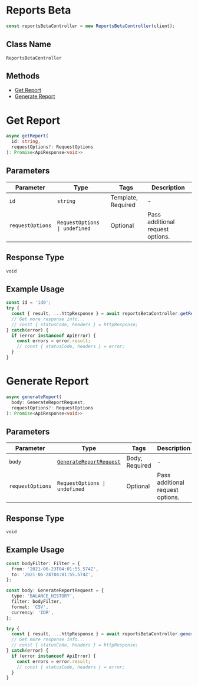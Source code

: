 # Reports Beta

```ts
const reportsBetaController = new ReportsBetaController(client);
```

## Class Name

`ReportsBetaController`

## Methods

* [Get Report](/doc/controllers/reports-beta.md#get-report)
* [Generate Report](/doc/controllers/reports-beta.md#generate-report)


# Get Report

```ts
async getReport(
  id: string,
  requestOptions?: RequestOptions
): Promise<ApiResponse<void>>
```

## Parameters

| Parameter | Type | Tags | Description |
|  --- | --- | --- | --- |
| `id` | `string` | Template, Required | - |
| `requestOptions` | `RequestOptions \| undefined` | Optional | Pass additional request options. |

## Response Type

`void`

## Example Usage

```ts
const id = 'id0';
try {
  const { result, ...httpResponse } = await reportsBetaController.getReport(id);
  // Get more response info...
  // const { statusCode, headers } = httpResponse;
} catch(error) {
  if (error instanceof ApiError) {
    const errors = error.result;
    // const { statusCode, headers } = error;
  }
}
```


# Generate Report

```ts
async generateReport(
  body: GenerateReportRequest,
  requestOptions?: RequestOptions
): Promise<ApiResponse<void>>
```

## Parameters

| Parameter | Type | Tags | Description |
|  --- | --- | --- | --- |
| `body` | [`GenerateReportRequest`](/doc/models/generate-report-request.md) | Body, Required | - |
| `requestOptions` | `RequestOptions \| undefined` | Optional | Pass additional request options. |

## Response Type

`void`

## Example Usage

```ts
const bodyFilter: Filter = {
  from: '2021-06-23T04:01:55.574Z',
  to: '2021-06-24T04:01:55.574Z',
};

const body: GenerateReportRequest = {
  type: 'BALANCE_HISTORY',
  filter: bodyFilter,
  format: 'CSV',
  currency: 'IDR',
};

try {
  const { result, ...httpResponse } = await reportsBetaController.generateReport(body);
  // Get more response info...
  // const { statusCode, headers } = httpResponse;
} catch(error) {
  if (error instanceof ApiError) {
    const errors = error.result;
    // const { statusCode, headers } = error;
  }
}
```

